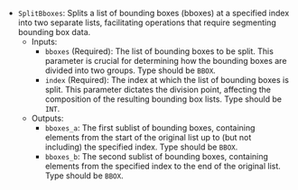 - `SplitBboxes`: Splits a list of bounding boxes (bboxes) at a specified index into two separate lists, facilitating operations that require segmenting bounding box data.
    - Inputs:
        - `bboxes` (Required): The list of bounding boxes to be split. This parameter is crucial for determining how the bounding boxes are divided into two groups. Type should be `BBOX`.
        - `index` (Required): The index at which the list of bounding boxes is split. This parameter dictates the division point, affecting the composition of the resulting bounding box lists. Type should be `INT`.
    - Outputs:
        - `bboxes_a`: The first sublist of bounding boxes, containing elements from the start of the original list up to (but not including) the specified index. Type should be `BBOX`.
        - `bboxes_b`: The second sublist of bounding boxes, containing elements from the specified index to the end of the original list. Type should be `BBOX`.
